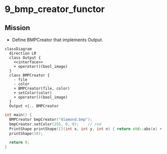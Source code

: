 # 9_bmp_creator_functor

## Mission
* Define BMPCreator that implements Output.

```mermaid
classDiagram
  direction LR
  class Output {
    <<interface>>
    + operator()(bool_image)
  }
  class BMPCreator {
    - file
    - color
    + BMPCreator(file, color)
    + setColor(color)
    + operator()(bool_image)
  }
  Output <|.. BMPCreator
```
```c++
int main() {
  BMPCreator bmpCreator("diamond.bmp");
  bmpCreator.setColor(255, 0, 0);    // red
  PrintShape printShape([](int x, int y, int n) { return std::abs(x) + std::abs(y) < n; }, bmpCreator);
  printShape(10);

  return 0;
}
```
